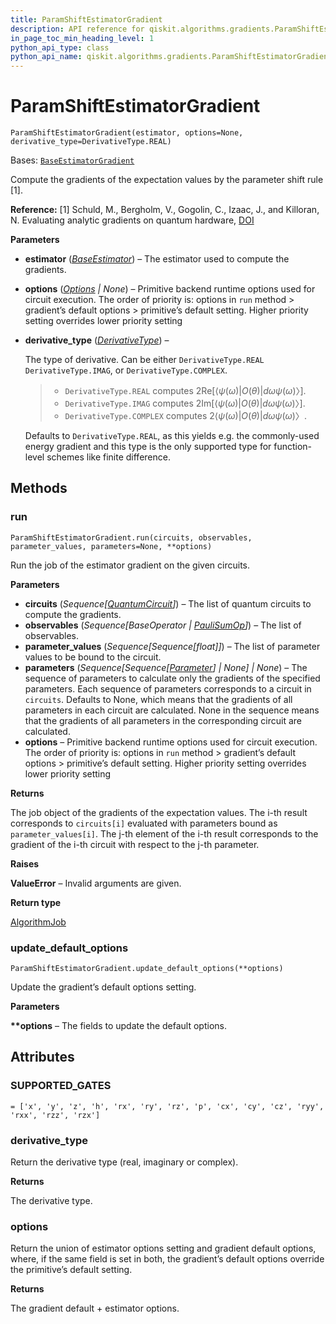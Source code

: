 ```yaml
---
title: ParamShiftEstimatorGradient
description: API reference for qiskit.algorithms.gradients.ParamShiftEstimatorGradient
in_page_toc_min_heading_level: 1
python_api_type: class
python_api_name: qiskit.algorithms.gradients.ParamShiftEstimatorGradient
---
```


# ParamShiftEstimatorGradient

<span id="qiskit.algorithms.gradients.ParamShiftEstimatorGradient" />

`ParamShiftEstimatorGradient(estimator, options=None, derivative_type=DerivativeType.REAL)`

Bases: [`BaseEstimatorGradient`](qiskit.algorithms.gradients.BaseEstimatorGradient "qiskit.algorithms.gradients.base_estimator_gradient.BaseEstimatorGradient")

Compute the gradients of the expectation values by the parameter shift rule \[1].

**Reference:** \[1] Schuld, M., Bergholm, V., Gogolin, C., Izaac, J., and Killoran, N. Evaluating analytic gradients on quantum hardware, [DOI](https://doi.org/10.1103/PhysRevA.99.032331)

**Parameters**

*   **estimator** ([*BaseEstimator*](qiskit.primitives.BaseEstimator "qiskit.primitives.BaseEstimator")) – The estimator used to compute the gradients.

*   **options** ([*Options*](qiskit.providers.Options "qiskit.providers.Options") *| None*) – Primitive backend runtime options used for circuit execution. The order of priority is: options in `run` method > gradient’s default options > primitive’s default setting. Higher priority setting overrides lower priority setting

*   **derivative\_type** ([*DerivativeType*](qiskit.algorithms.gradients.DerivativeType "qiskit.algorithms.gradients.DerivativeType")) –

    The type of derivative. Can be either `DerivativeType.REAL` `DerivativeType.IMAG`, or `DerivativeType.COMPLEX`.

    > *   `DerivativeType.REAL` computes $2 \mathrm{Re}[⟨ψ(ω)|O(θ)|dω ψ(ω)〉]$.
    > *   `DerivativeType.IMAG` computes $2 \mathrm{Im}[⟨ψ(ω)|O(θ)|dω ψ(ω)〉]$.
    > *   `DerivativeType.COMPLEX` computes $2 ⟨ψ(ω)|O(θ)|dω ψ(ω)〉$.

    Defaults to `DerivativeType.REAL`, as this yields e.g. the commonly-used energy gradient and this type is the only supported type for function-level schemes like finite difference.

## Methods

<span id="qiskit-algorithms-gradients-paramshiftestimatorgradient-run" />

### run

<span id="qiskit.algorithms.gradients.ParamShiftEstimatorGradient.run" />

`ParamShiftEstimatorGradient.run(circuits, observables, parameter_values, parameters=None, **options)`

Run the job of the estimator gradient on the given circuits.

**Parameters**

*   **circuits** (*Sequence\[*[*QuantumCircuit*](qiskit.circuit.QuantumCircuit "qiskit.circuit.QuantumCircuit")*]*) – The list of quantum circuits to compute the gradients.
*   **observables** (*Sequence\[BaseOperator |* [*PauliSumOp*](qiskit.opflow.primitive_ops.PauliSumOp "qiskit.opflow.primitive_ops.PauliSumOp")*]*) – The list of observables.
*   **parameter\_values** (*Sequence\[Sequence\[float]]*) – The list of parameter values to be bound to the circuit.
*   **parameters** (*Sequence\[Sequence\[*[*Parameter*](qiskit.circuit.Parameter "qiskit.circuit.Parameter")*] | None] | None*) – The sequence of parameters to calculate only the gradients of the specified parameters. Each sequence of parameters corresponds to a circuit in `circuits`. Defaults to None, which means that the gradients of all parameters in each circuit are calculated. None in the sequence means that the gradients of all parameters in the corresponding circuit are calculated.
*   **options** – Primitive backend runtime options used for circuit execution. The order of priority is: options in `run` method > gradient’s default options > primitive’s default setting. Higher priority setting overrides lower priority setting

**Returns**

The job object of the gradients of the expectation values. The i-th result corresponds to `circuits[i]` evaluated with parameters bound as `parameter_values[i]`. The j-th element of the i-th result corresponds to the gradient of the i-th circuit with respect to the j-th parameter.

**Raises**

**ValueError** – Invalid arguments are given.

**Return type**

[AlgorithmJob](qiskit.algorithms.AlgorithmJob "qiskit.algorithms.AlgorithmJob")

<span id="qiskit-algorithms-gradients-paramshiftestimatorgradient-update-default-options" />

### update\_default\_options

<span id="qiskit.algorithms.gradients.ParamShiftEstimatorGradient.update_default_options" />

`ParamShiftEstimatorGradient.update_default_options(**options)`

Update the gradient’s default options setting.

**Parameters**

**\*\*options** – The fields to update the default options.

## Attributes

<span id="qiskit.algorithms.gradients.ParamShiftEstimatorGradient.SUPPORTED_GATES" />

### SUPPORTED\_GATES

`= ['x', 'y', 'z', 'h', 'rx', 'ry', 'rz', 'p', 'cx', 'cy', 'cz', 'ryy', 'rxx', 'rzz', 'rzx']`

<span id="qiskit.algorithms.gradients.ParamShiftEstimatorGradient.derivative_type" />

### derivative\_type

Return the derivative type (real, imaginary or complex).

**Returns**

The derivative type.

<span id="qiskit.algorithms.gradients.ParamShiftEstimatorGradient.options" />

### options

Return the union of estimator options setting and gradient default options, where, if the same field is set in both, the gradient’s default options override the primitive’s default setting.

**Returns**

The gradient default + estimator options.

